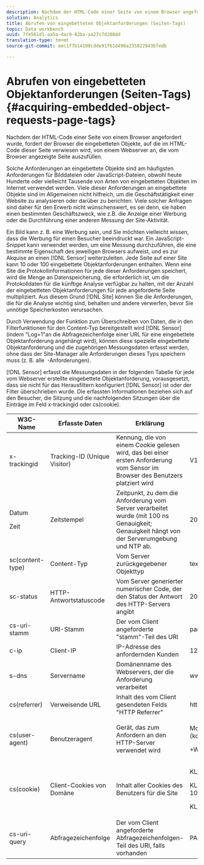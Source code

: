 ```yaml
---
description: Nachdem der HTML-Code einer Seite von einem Browser angefordert wurde, fordert der Browser die eingebetteten Objekte, auf die im HTML-Code dieser Seite verwiesen wird, von einem Webserver an, die vom Browser angezeigte Seite auszufüllen.
solution: Analytics
title: Abrufen von eingebetteten Objektanforderungen (Seiten-Tags)
topic: Data workbench
uuid: 7fe561d1-aa5a-4ac9-82ba-aa27c7d208dd
translation-type: tm+mt
source-git-commit: aec1f7b14198cdde91f61d490a235022943bfedb

---
```



# Abrufen von eingebetteten Objektanforderungen (Seiten-Tags){#acquiring-embedded-object-requests-page-tags}

Nachdem der HTML-Code einer Seite von einem Browser angefordert wurde, fordert der Browser die eingebetteten Objekte, auf die im HTML-Code dieser Seite verwiesen wird, von einem Webserver an, die vom Browser angezeigte Seite auszufüllen.

Solche Anforderungen an eingebettete Objekte sind am häufigsten Anforderungen für Bilddateien oder JavaScript-Dateien, obwohl heute Hunderte oder vielleicht Tausende von Arten von eingebetteten Objekten im Internet verwendet werden. Viele dieser Anforderungen an eingebettete Objekte sind im Allgemeinen nicht hilfreich, um die Geschäftstätigkeit einer Website zu analysieren oder darüber zu berichten. Viele solcher Anfragen sind daher für den Erwerb nicht wünschenswert, es sei denn, sie haben einen bestimmten Geschäftszweck, wie z.B. die Anzeige einer Werbung oder die Durchführung einer anderen Messung der Site-Aktivität.

Ein Bild kann z. B. eine Werbung sein, und Sie möchten vielleicht wissen, dass die Werbung für einen Besucher beeindruckt war. Ein JavaScript-Snippet kann verwendet werden, um eine Messung durchzuführen, die eine bestimmte Eigenschaft des jeweiligen Browsers aufweist, und es zur Akquise an einen [!DNL Sensor] weiterzuleiten. Jede Seite auf einer Site kann 10 oder 100 eingebettete Objektanforderungen enthalten. Wenn eine Site die Protokollinformationen für jede dieser Anforderungen speichert, wird die Menge an Datenspeicherung, die erforderlich ist, um die Protokolldaten für die künftige Analyse verfügbar zu halten, mit der Anzahl der eingebetteten Objektanforderungen für jede angeforderte Seite multipliziert. Aus diesem Grund [!DNL Site] können Sie die Anforderungen, die für die Analyse wichtig sind, behalten und andere verwerfen, bevor Sie unnötige Speicherkosten verursachen.

Durch Verwendung der Funktion zum Überschreiben von Daten, die in den Filterfunktionen für den Content-Typ bereitgestellt wird [!DNL Sensor] (indem &quot;Log=1&quot;an die Abfragezeichenfolge einer URL für eine eingebettete Objektanforderung angehängt wird), können diese spezielle eingebettete Objektanforderung und die zugehörigen Messungsdaten erfasst werden, ohne dass der Site-Manager alle Anforderungen dieses Typs speichern muss (z. B. alle <image> -Anforderungen).

[!DNL Sensor] erfasst die Messungsdaten in der folgenden Tabelle für jede vom Webserver erstellte eingebettete Objektanforderung, vorausgesetzt, dass sie nicht für das Herausfiltern konfiguriert [!DNL Sensor] ist oder der Filter überschrieben wurde. Die erfassten Informationen beziehen sich auf den Besucher, die Sitzung und die nachfolgenden Sitzungen über die Einträge im Feld x-trackingid oder cs(cookie).

<table id="table_11BE08A798E743EC8E76F738F0CE5884"> 
 <thead> 
  <tr> 
   <th colname="col1" class="entry"> W3C-Name </th> 
   <th colname="col2" class="entry"> Erfasste Daten </th> 
   <th colname="col3" class="entry"> Erklärung </th> 
   <th colname="col4" class="entry"> Beispiel </th> 
  </tr> 
 </thead>
 <tbody> 
  <tr> 
   <td colname="col1"> x-trackingid </td> 
   <td colname="col2"> Tracking-ID (Unique Visitor) </td> 
   <td colname="col3"> Kennung, die von einem Cookie gelesen wird, das bei einer ersten Anforderung vom <span class="wintitle"> Sensor </span> im Browser des Benutzers platziert wird </td> 
   <td colname="col4"> V1st=3C94007B4E01F9C2 </td> 
  </tr> 
  <tr> 
   <td colname="col1"> <p>Datum </p> <p>Zeit </p> </td> 
   <td colname="col2"> Zeitstempel </td> 
   <td colname="col3"> Zeitpunkt, zu dem die Anforderung vom Server verarbeitet wurde (mit 100 ns Genauigkeit; Genauigkeit hängt von der Serverumgebung und NTP ab. </td> 
   <td colname="col4"> 2002-11-21 17:21:45.123 </td> 
  </tr> 
  <tr> 
   <td colname="col1"> sc(content-type) </td> 
   <td colname="col2"> Content-Typ </td> 
   <td colname="col3"> Vom Server zurückgegebener Objekttyp </td> 
   <td colname="col4"> text/html </td> 
  </tr> 
  <tr> 
   <td colname="col1"> sc-status </td> 
   <td colname="col2"> HTTP-Antwortstatuscode </td> 
   <td colname="col3"> Vom Server generierter numerischer Code, der den Status der Antwort des HTTP-Servers angibt </td> 
   <td colname="col4"> 200 </td> 
  </tr> 
  <tr> 
   <td colname="col1"> cs-uri-stamm </td> 
   <td colname="col2"> URI-Stamm </td> 
   <td colname="col3"> Der vom Client angeforderte "stamm"-Teil des URI </td> 
   <td colname="col4"> pagedir/page.asp </td> 
  </tr> 
  <tr> 
   <td colname="col1"> c-ip </td> 
   <td colname="col2"> Client-IP </td> 
   <td colname="col3"> IP-Adresse des anfordernden Kunden </td> 
   <td colname="col4"> 127.0.0.1 </td> 
  </tr> 
  <tr> 
   <td colname="col1"> s-dns </td> 
   <td colname="col2"> Servername </td> 
   <td colname="col3"> Domänenname des Webservers, der die Anforderung verarbeitet </td> 
   <td colname="col4"> <span class="filepath"> www.domain.com </span> </td> 
  </tr> 
  <tr> 
   <td colname="col1"> cs(referrer) </td> 
   <td colname="col2"> Verweisende URL </td> 
   <td colname="col3"> Inhalt des vom Client gesendeten Felds "HTTP Referrer" </td> 
   <td colname="col4"> <span class="filepath"> http://www.referringsite.com </span> </td> 
  </tr> 
  <tr> 
   <td colname="col1"> cs(user-agent) </td> 
   <td colname="col2"> Benutzeragent </td> 
   <td colname="col3"> Gerät, das zum Anfordern an den HTTP-Server verwendet wird </td> 
   <td colname="col4"> <p>Mozilla/4.0+(kompatibel;+MSIE+6.0; </p> <p>+Windows+NT+5.1) </p> </td> 
  </tr> 
  <tr> 
   <td colname="col1"> cs(cookie) </td> 
   <td colname="col2"> Client-Cookies von Domäne </td> 
   <td colname="col3"> Inhalt aller Cookies des Benutzers für die Site </td> 
   <td colname="col4"> <p>KL_TC1 1038058778312 </p> <p>KL972 x 1038058778312282052 </p> <p>KL_PVKL972 0 </p> </td> 
  </tr> 
  <tr> 
   <td colname="col1"> cs-uri-query </td> 
   <td colname="col2"> Abfragezeichenfolge </td> 
   <td colname="col3"> Der vom Client angeforderte Abfragezeichenfolgen-Teil des URI, falls vorhanden </td> 
   <td colname="col4"> PAGENAME=dynamic1&amp;link=3001 </td> 
  </tr> 
 </tbody> 
</table>

